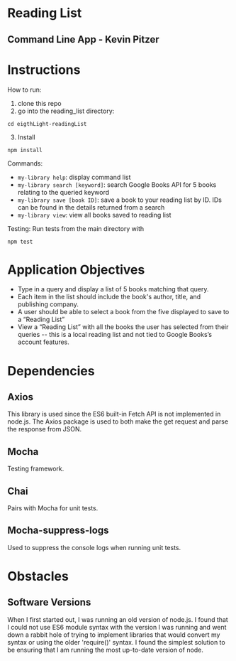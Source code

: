 # Reading List

## Command Line App - Kevin Pitzer

# Instructions

How to run:

1. clone this repo
2. go into the reading_list directory:

```
cd eigthLight-readingList
```

3. Install

```
npm install
```

Commands:

- `my-library help`: display command list
- `my-library search [keyword]`: search Google Books API for 5 books relating to
  the queried keyword
- `my-library save [book ID]`: save a book to your reading list by ID. IDs can
  be found in the details returned from a search
- `my-library view`: view all books saved to reading list

Testing:
Run tests from the main directory with

```
npm test
```

# Application Objectives

- Type in a query and display a list of 5 books matching that query.
- Each item in the list should include the book's author, title, and publishing company.
- A user should be able to select a book from the five displayed to save to a “Reading List”
- View a “Reading List” with all the books the user has selected from their queries -- this is a local reading list and not tied to Google Books’s account features.

# Dependencies

## Axios

This library is used since the ES6 built-in Fetch API is not implemented in node.js.
The Axios package is used to both make the get request and parse the response
from JSON.

## Mocha

Testing framework.

## Chai

Pairs with Mocha for unit tests.

## Mocha-suppress-logs

Used to suppress the console logs when running unit tests.

# Obstacles

## Software Versions

When I first started out, I was running an old version of node.js. I found that
I could not use ES6 module syntax with the version I was running and went down
a rabbit hole of trying to implement libraries that would convert my syntax or
using the older 'require()' syntax. I found the simplest solution to be ensuring
that I am running the most up-to-date version of node.
